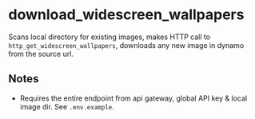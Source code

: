 # download_widescreen_wallpapers

Scans local directory for existing images, makes HTTP call to `http_get_widescreen_wallpapers`, downloads any new image in dynamo from the source url.

## Notes

- Requires the entire endpoint from api gateway, global API key & local image dir. See `.env.example`.

